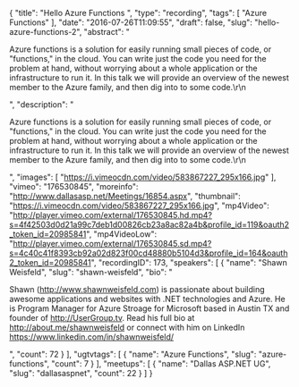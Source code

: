 {
  "title": "Hello Azure Functions ",
  "type": "recording",
  "tags": [
    "Azure Functions"
  ],
  "date": "2016-07-26T11:09:55",
  "draft": false,
  "slug": "hello-azure-functions-2",
  "abstract": "<p>Azure functions is a solution for easily running small pieces of code, or \"functions,\" in the cloud. You can write just the code you need for the problem at hand, without worrying about a whole application or the infrastructure to run it. In this talk we will provide an overview of the newest member to the Azure family, and then dig into to some code.\r\n</p>",
  "description": "<p>Azure functions is a solution for easily running small pieces of code, or \"functions,\" in the cloud. You can write just the code you need for the problem at hand, without worrying about a whole application or the infrastructure to run it. In this talk we will provide an overview of the newest member to the Azure family, and then dig into to some code.\r\n</p>",
  "images": [
    "https://i.vimeocdn.com/video/583867227_295x166.jpg"
  ],
  "vimeo": "176530845",
  "moreinfo": "http://www.dallasasp.net/Meetings/16854.aspx",
  "thumbnail": "https://i.vimeocdn.com/video/583867227_295x166.jpg",
  "mp4Video": "http://player.vimeo.com/external/176530845.hd.mp4?s=4f42503d0d21a99c7deb1d00826cb23a8ac82a4b&profile_id=119&oauth2_token_id=20985841",
  "mp4VideoLow": "http://player.vimeo.com/external/176530845.sd.mp4?s=4c40c41f8393cb92a02d823f00cd48880b5104d3&profile_id=164&oauth2_token_id=20985841",
  "recordingID": 173,
  "speakers": [
    {
      "name": "Shawn Weisfeld",
      "slug": "shawn-weisfeld",
      "bio": "<p>Shawn (http://www.shawnweisfeld.com) is passionate about building awesome applications and websites with .NET technologies and Azure. He is Program Manager for Azure Stroage for Microsoft based in Austin TX and founder of http://UserGroup.tv. Read his full bio at http://about.me/shawnweisfeld or connect with him on LinkedIn https://www.linkedin.com/in/shawnweisfeld/</p>",
      "count": 72
    }
  ],
  "ugtvtags": [
    {
      "name": "Azure Functions",
      "slug": "azure-functions",
      "count": 7
    }
  ],
  "meetups": [
    {
      "name": "Dallas ASP.NET UG",
      "slug": "dallasaspnet",
      "count": 22
    }
  ]
}